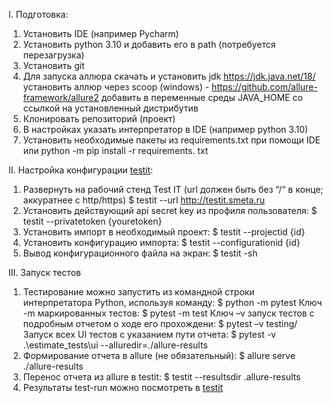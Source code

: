 I. Подготовка:

1. Установить IDE (например Pycharm)
2. Установить python 3.10 и добавить его в path (потребуется перезагрузка)
3. Установить git
4. Для запуска аллюра скачать и установить jdk https://jdk.java.net/18/
установить аллюр через scoop (windows) - https://github.com/allure-framework/allure2
добавить в переменные среды JAVA_HOME со ссылкой на установленный дистрибутив 
5. Клонировать репозиторий (проект)
6. В настройках указать интерпретатор в IDE (например python 3.10)
7. Установить необходимые пакеты из requirements.txt при помощи IDE или python -m pip install -r requirements. txt


II. Настройка конфигурации [testit](https://testit.software/blog/post/kak-nastroit-peredachu-rezultatov-avtotestov-iz-allure-report-v-sistemu-test-it
):

1) Развернуть на рабочий стенд Test IT (url должен быть без “/“ в конце; аккуратнее с http/https)
$ testit --url http://testit.smeta.ru
2) Установить действующий api secret key из профиля пользователя:
$ testit --privatetoken {youretoken}
3) Установить импорт в необходимый проект:
$ testit --projectid {id}
4) Установить конфигурацию импорта:
$ testit --configurationid {id}
5) Вывод конфигурационного файла на экран:
$ testit -sh

III. Запуск тестов
1) Тестирование можно запустить из командной строки интерпретатора Python, используя команду:
$ python -m pytest
Ключ -m маркированных тестов:
$ pytest -m test
Ключ –v запуск тестов с подробным отчетом о ходе его прохождени:
$ pytest –v testing/
Запуск всех UI тестов с указанием пути отчета:
$ pytest -v .\estimate_tests\ui --alluredir=./allure-results
2) Формирование отчета в allure (не обязательный):
$ allure serve ./allure-results
3) Перенос отчета из allure в testit:
$ testit --resultsdir .allure-results
4) Результаты test-run можно посмотреть в [testit](http://testit.smeta.ru/projects/1/autotests/test-runs?periodInDays=1)
